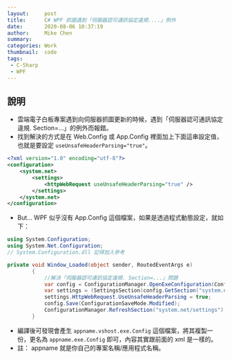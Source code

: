 ```yaml
---
layout:     post
title:      C# WPF 抓圖遇到「伺服器認可通訊協定違規....」例外
date:       2020-08-06 10:37:19
author:     Mike Chen
summary:    
categories: Work
thumbnail:  code
tags:
 - C-Sharp
 - WPF
---
```



## 說明
* 雲端電子白板專案遇到向伺服器抓圖更新的時候，遇到「伺服器認可通訊協定違規. Section=...」的例外而報錯。
* 找到解決的方式是在 Web.Config 或 App.Config 裡面加上下面這串設定值，也就是要設定 `useUnsafeHeaderParsing="true"`。

```xml
<?xml version="1.0" encoding="utf-8"?>
<configuration>
    <system.net>
        <settings>
            <httpWebRequest useUnsafeHeaderParsing="true" />
        </settings>
    </system.net>
</configuration>
```
* But... WPF 似乎沒有 App.Config 這個檔案，如果是透過程式動態設定，就如下：

```csharp
using System.Configuration;
using System.Net.Configuration;
// System.Configuration.dll 記得加入參考

private void Window_Loaded(object sender, RoutedEventArgs e)
        {
            //解決「伺服器認可通訊協定違規. Section=...」問題
            var config = ConfigurationManager.OpenExeConfiguration(ConfigurationUserLevel.None);
            var settings = (SettingsSection)config.GetSection("system.net/settings");
            settings.HttpWebRequest.UseUnsafeHeaderParsing = true;
            config.Save(ConfigurationSaveMode.Modified);
            ConfigurationManager.RefreshSection("system.net/settings");
        }
```

* 編譯後可發現會產生 `appname.vshost.exe.Config` 這個檔案，將其複製一份，更名為 `appname.exe.Config` 即可，內容其實跟前面的 xml 是一樣的。
*  註： appname 就是你自己的專案名稱/應用程式名稱。
